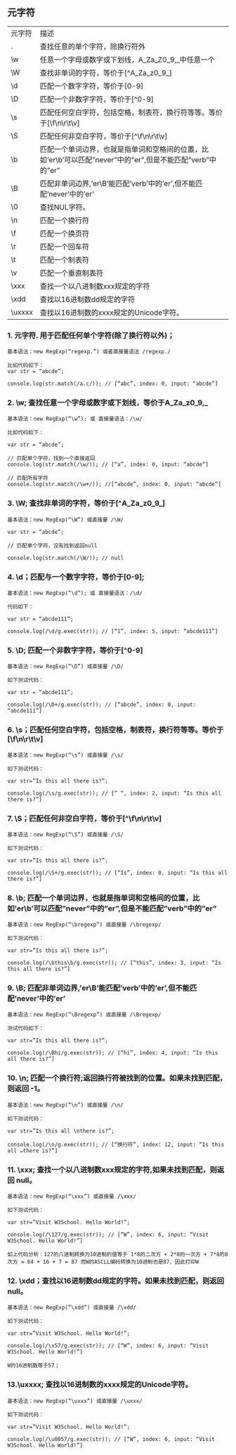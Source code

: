 ## 元字符

<table border="0">
<tbody>
    <tr>
        <td>元字符</td>
        <td>描述</td>
    </tr>
    <tr>
        <td>.</td>
        <td>查找任意的单个字符，除换行符外</td>
    </tr>
    <tr>
        <td>\w</td>
        <td>任意一个字母或数字或下划线，A_Za_Z0_9,_中任意一个</td>
    </tr>
    <tr>
        <td>\W</td>
        <td>查找非单词的字符，等价于[^A_Za_z0_9_]</td>
    </tr>
    <tr>
        <td>\d</td>
        <td>匹配一个数字字符，等价于[0-9]</td>
    </tr>
    <tr>
        <td>\D</td>
        <td>匹配一个非数字字符，等价于[^0-9]</td>
    </tr>
    <tr>
        <td>\s</td>
        <td>匹配任何空白字符，包括空格，制表符，换行符等等。等价于[\f\n\r\t\v]</td>
    </tr>
    <tr>
        <td>\S</td>
        <td>匹配任何非空白字符，等价于[^\f\n\r\t\v]</td>
    </tr>
    <tr>
        <td>\b</td>
        <td>匹配一个单词边界，也就是指单词和空格间的位置，比如’er\b’可以匹配”never”中的”er”,但是不能匹配”verb”中的”er”</td>
    </tr>
    <tr>
        <td>\B</td>
        <td>匹配非单词边界,’er\B’能匹配’verb’中的’er’,但不能匹配’never’中的’er’</td>
    </tr>
    <tr>
        <td>\0</td>
        <td>查找NUL字符。</td>
    </tr>
    <tr>
        <td>\n</td>
        <td>匹配一个换行符</td>
    </tr>
    <tr>
        <td>\f</td>
        <td>匹配一个换页符</td>
    </tr>
    <tr>
        <td>\r</td>
        <td>匹配一个回车符</td>
    </tr>
    <tr>
        <td>\t</td>
        <td>匹配一个制表符</td>
    </tr>
    <tr>
        <td>\v</td>
        <td>匹配一个垂直制表符</td>
    </tr>
    <tr>
        <td>\xxx</td>
        <td>查找一个以八进制数xxx规定的字符</td>
    </tr>
    <tr>
        <td>\xdd</td>
        <td>查找以16进制数dd规定的字符</td>
    </tr>
    <tr>
        <td>\uxxxx</td>
        <td>查找以16进制数的xxxx规定的Unicode字符。</td>
    </tr>
</tbody>
</table>


### 1. 元字符. 用于匹配任何单个字符(除了换行符以外)；
```
基本语法：new RegExp(“regexp.”) 或者直接量语法 /regexp./

比如代码如下：
var str = “abcde”;

console.log(str.match(/a.c/)); // [“abc”, index: 0, input: “abcde”]
```

### 2. \w; 查找任意一个字母或数字或下划线，等价于A_Za_z0_9,_
```
基本语法：new RegExp(“\w”); 或 直接量语法：/\w/

比如代码如下：

var str = “abcde”;

// 匹配单个字符，找到一个直接返回
console.log(str.match(/\w/)); // [“a”, index: 0, input: “abcde”]

// 匹配所有字符
console.log(str.match(/\w+/)); //[“abcde”, index: 0, input: “abcde”]
```

### 3. \W; 查找非单词的字符，等价于[^A_Za_z0_9_]
```
基本语法：new RegExp(“\W”) 或直接量 /\W/

var str = “abcde”;

// 匹配单个字符，没有找到返回null

console.log(str.match(/\W/)); // null
```

### 4. \d；匹配与一个数字字符，等价于[0-9];
```
基本语法：new RegExp(“\d”); 或 直接量语法：/\d/

代码如下：

var str = “abcde111”;

console.log(/\d/g.exec(str)); // [“1”, index: 5, input: “abcde111”]
```

### 5. \D; 匹配一个非数字字符，等价于[^0-9]
```
基本语法：new RegExp(“\D”) 或直接量 /\D/

如下测试代码：

var str = “abcde111”;

console.log(/\D+/g.exec(str)); // [“abcde”, index: 0, input: “abcde111”]
```

### 6. \s；匹配任何空白字符，包括空格，制表符，换行符等等。等价于[\f\n\r\t\v]
```
基本语法：new RegExp(“\s”) 或直接量 /\s/

如下测试代码：

var str=”Is this all there is?”;

console.log(/\s/g.exec(str)); // [” “, index: 2, input: “Is this all there is?”]
```

### 7. \S；匹配任何非空白字符，等价于[^\f\n\r\t\v]
```
基本语法：new RegExp(“\S”) 或直接量 /\S/

如下测试代码：

var str=”Is this all there is?”;

console.log(/\S+/g.exec(str)); // [“Is”, index: 0, input: “Is this all there is?”]
```

### 8. \b; 匹配一个单词边界，也就是指单词和空格间的位置，比如’er\b’可以匹配”never”中的”er”,但是不能匹配”verb”中的”er”
```
基本语法：new RegExp(“\bregexp”) 或直接量 /\bregexp/

如下测试代码：

var str=”Is this all there is?”;

console.log(/\bthis\b/g.exec(str)); // [“this”, index: 3, input: “Is this all there is?”]
```

### 9. \B; 匹配非单词边界,’er\B’能匹配’verb’中的’er’,但不能匹配’never’中的’er’
```
基本语法：new RegExp(“\Bregexp”) 或直接量 /\Bregexp/

测试代码如下：

var str=”Is this all there is?”;

console.log(/\Bhi/g.exec(str)); // [“hi”, index: 4, input: “Is this all there is?”]
```

### 10. \n; 匹配一个换行符;返回换行符被找到的位置。如果未找到匹配，则返回 -1。
```
基本语法：new RegExp(“\n”) 或直接量 /\n/

如下测试代码：

var str=”Is this all \nthere is?”;

console.log(/\n/g.exec(str)); // [“换行符”, index: 12, input: “Is this all ↵there is?”]
```

### 11. \xxx; 查找一个以八进制数xxx规定的字符,如果未找到匹配，则返回 null。
```
基本语法：new RegExp(“\xxx”) 或直接量 /\xxx/

如下测试代码：

var str=”Visit W3School. Hello World!”;

console.log(/\127/g.exec(str)); // [“W”, index: 6, input: “Visit W3School. Hello World!”]

如上代码分析：127的八进制转换为10进制的值等于 1*8的二次方 + 2*8的一次方 + 7*8的0次方 = 64 + 16 + 7 = 87 而W的ASCLL编码转换为10进制也是87，因此打印W
```

### 12. \xdd；查找以16进制数dd规定的字符。如果未找到匹配，则返回 null。
```
基本语法：new RegExp(“\xdd”) 或直接量 /\xdd/

如下测试代码：

var str=”Visit W3School. Hello World!”;

console.log(/\x57/g.exec(str)); // [“W”, index: 6, input: “Visit W3School. Hello World!”]

W的16进制数等于57；
```

### 13.\uxxxx; 查找以16进制数的xxxx规定的Unicode字符。
```
基本语法：new RegExp(“\uxxx”) 或直接量 /\uxxx/

如下测试代码：

var str=”Visit W3School. Hello World!”;

console.log(/\u0057/g.exec(str)); // [“W”, index: 6, input: “Visit W3School. Hello World!”]
```